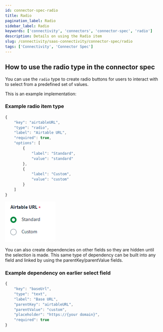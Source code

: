 ```yaml
---
id: connector-spec-radio
title: Radio
pagination_label: Radio
sidebar_label: Radio
keywords: ['connectivity', 'connectors', 'connector-spec', 'radio']
description: Details on using the Radio item
slug: /connectivity/saas-connectivity/connector-spec/radio
tags: ['Connectivity', 'Connector Spec']
---
```


## How to use the radio type in the connector spec

You can use the `radio` type to create radio buttons for users to interact with to select from a predefined set of values.

This is an example implementation:

### Example radio item type

```javascript
{
    "key": "airtableURL",
    "type": "radio",
    "label": "Airtable URL",
    "required": true,
    "options": [
        {
            "label": "Standard",
            "value": "standard"
        },
        {
            "label": "Custom",
            "value": "custom"
        }
    ]
}
```

![radio input type](../img/radio.png)

You can also create dependencies on other fields so they are hidden until the selection is made. This same type of dependency can be built into any field and linked by using the parentKey/parentValue fields.

### Example dependency on earlier select field

```javascript
{
    "key": "baseUrl",
    "type": "text",
    "label": "Base URL",
    "parentKey": "airtableURL",
    "parentValue": "custom",
    "placeholder": "https://{your domain}",
    "required": true
}
```

